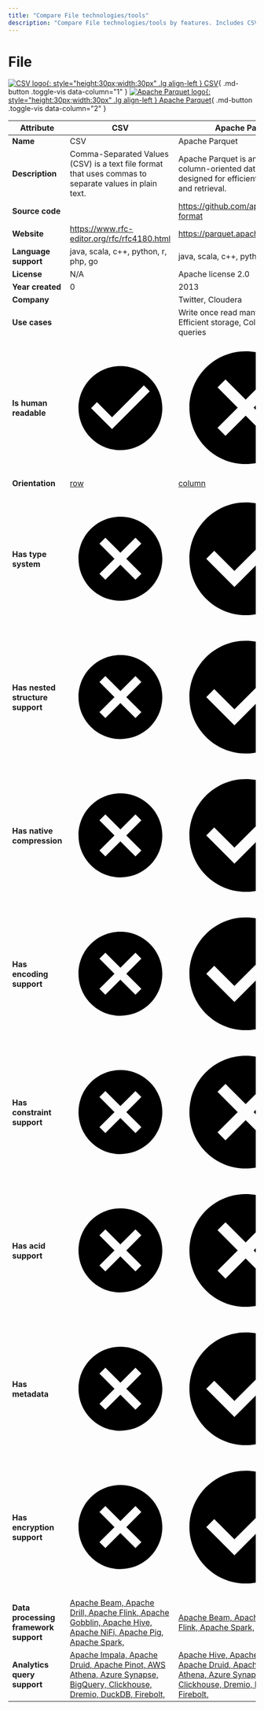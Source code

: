```yaml
---
title: "Compare File technologies/tools"
description: "Compare File technologies/tools by features. Includes CSV vs Apache Parquet."
---
```

# File

[![CSV logo](../../assets/logo/csv.png){: style="height:30px;width:30px" .lg align-left } CSV](){ .md-button .toggle-vis data-column="1" }
[![Apache Parquet logo](../../assets/logo/parquet.svg){: style="height:30px;width:30px" .lg align-left } Apache Parquet](){ .md-button .toggle-vis data-column="2" }


<table id="example" class="stripe hover row-border compact" style="width:100%">
    <thead>
        <tr>
            <th>Attribute</th>
            <th>CSV</th>
            <th>Apache Parquet</th>
        </tr>
    </thead>
    <tbody>
        <tr>
            <td><b>Name</b></td>
            <td>CSV</td>
            <td>Apache Parquet</td>
        </tr>
        <tr>
            <td><b>Description</b></td>
            <td>Comma-Separated Values (CSV) is a text file format that uses commas to separate values in plain text.</td>
            <td>Apache Parquet is an open source, column-oriented data file format designed for efficient data storage and retrieval.</td>
        </tr>
        <tr>
            <td><b>Source code</b></td>
            <td></td>
            <td><a href="https://github.com/apache/parquet-format">https://github.com/apache/parquet-format</a></td>
        </tr>
        <tr>
            <td><b>Website</b></td>
            <td><a href="https://www.rfc-editor.org/rfc/rfc4180.html">https://www.rfc-editor.org/rfc/rfc4180.html</a></td>
            <td><a href="https://parquet.apache.org/">https://parquet.apache.org/</a></td>
        </tr>
        <tr>
            <td><b>Language support</b></td>
            <td>java, scala, c++, python, r, php, go</td>
            <td>java, scala, c++, python, r, php</td>
        </tr>
        <tr>
            <td><b>License</b></td>
            <td>N/A</td>
            <td>Apache license 2.0</td>
        </tr>
        <tr>
            <td><b>Year created</b></td>
            <td>0</td>
            <td>2013</td>
        </tr>
        <tr>
            <td><b>Company</b></td>
            <td></td>
            <td>Twitter, Cloudera</td>
        </tr>
        <tr>
            <td><b>Use cases</b></td>
            <td></td>
            <td>Write once read many, Analytics, Efficient storage, Column based queries</td>
        </tr>
        <tr>
            <td><b>Is human readable</b></td>
            <td><a href="https://www.rfc-editor.org/rfc/rfc4180.html">    <span class="twemoji green-tick"><svg xmlns="http://www.w3.org/2000/svg" viewBox="0 0 24 24"><path d="M12 2C6.5 2 2 6.5 2 12s4.5 10 10 10 10-4.5 10-10S17.5 2 12 2m-2 15-5-5 1.41-1.41L10 14.17l7.59-7.59L19 8l-9 9Z"></path></svg></span>
            <div href="https://www.rfc-editor.org/rfc/rfc4180.html" style="display: none">yes</div>
</a></td>
            <td><a href="https://parquet.apache.org/docs/file-format/">    <span class="twemoji red-cross"><svg xmlns="http://www.w3.org/2000/svg" viewBox="0 0 24 24"><path d="M12 2c5.53 0 10 4.47 10 10s-4.47 10-10 10S2 17.53 2 12 6.47 2 12 2m3.59 5L12 10.59 8.41 7 7 8.41 10.59 12 7 15.59 8.41 17 12 13.41 15.59 17 17 15.59 13.41 12 17 8.41 15.59 7Z"></path></svg></span>
            <div href="https://parquet.apache.org/docs/file-format/" style="display: none">no</div>
</a></td>
        </tr>
        <tr>
            <td><b>Orientation</b></td>
            <td><a href="https://www.rfc-editor.org/rfc/rfc4180.html">row</a></td>
            <td><a href="https://github.com/apache/parquet-format/blob/master/README.md">column</a></td>
        </tr>
        <tr>
            <td><b>Has type system</b></td>
            <td>    <span class="twemoji red-cross"><svg xmlns="http://www.w3.org/2000/svg" viewBox="0 0 24 24"><path d="M12 2c5.53 0 10 4.47 10 10s-4.47 10-10 10S2 17.53 2 12 6.47 2 12 2m3.59 5L12 10.59 8.41 7 7 8.41 10.59 12 7 15.59 8.41 17 12 13.41 15.59 17 17 15.59 13.41 12 17 8.41 15.59 7Z"></path></svg></span>
            <div style="display: none">no</div>
</td>
            <td><a href="https://github.com/apache/parquet-format/blob/master/LogicalTypes.md">    <span class="twemoji green-tick"><svg xmlns="http://www.w3.org/2000/svg" viewBox="0 0 24 24"><path d="M12 2C6.5 2 2 6.5 2 12s4.5 10 10 10 10-4.5 10-10S17.5 2 12 2m-2 15-5-5 1.41-1.41L10 14.17l7.59-7.59L19 8l-9 9Z"></path></svg></span>
            <div href="https://github.com/apache/parquet-format/blob/master/LogicalTypes.md" style="display: none">yes</div>
</a></td>
        </tr>
        <tr>
            <td><b>Has nested structure support</b></td>
            <td>    <span class="twemoji red-cross"><svg xmlns="http://www.w3.org/2000/svg" viewBox="0 0 24 24"><path d="M12 2c5.53 0 10 4.47 10 10s-4.47 10-10 10S2 17.53 2 12 6.47 2 12 2m3.59 5L12 10.59 8.41 7 7 8.41 10.59 12 7 15.59 8.41 17 12 13.41 15.59 17 17 15.59 13.41 12 17 8.41 15.59 7Z"></path></svg></span>
            <div style="display: none">no</div>
</td>
            <td><a href="https://github.com/apache/parquet-format/blob/master/LogicalTypes.md">    <span class="twemoji green-tick"><svg xmlns="http://www.w3.org/2000/svg" viewBox="0 0 24 24"><path d="M12 2C6.5 2 2 6.5 2 12s4.5 10 10 10 10-4.5 10-10S17.5 2 12 2m-2 15-5-5 1.41-1.41L10 14.17l7.59-7.59L19 8l-9 9Z"></path></svg></span>
            <div href="https://github.com/apache/parquet-format/blob/master/LogicalTypes.md" style="display: none">yes</div>
</a></td>
        </tr>
        <tr>
            <td><b>Has native compression</b></td>
            <td>    <span class="twemoji red-cross"><svg xmlns="http://www.w3.org/2000/svg" viewBox="0 0 24 24"><path d="M12 2c5.53 0 10 4.47 10 10s-4.47 10-10 10S2 17.53 2 12 6.47 2 12 2m3.59 5L12 10.59 8.41 7 7 8.41 10.59 12 7 15.59 8.41 17 12 13.41 15.59 17 17 15.59 13.41 12 17 8.41 15.59 7Z"></path></svg></span>
            <div style="display: none">no</div>
</td>
            <td><a href="https://github.com/apache/parquet-format/blob/master/Compression.md">    <span class="twemoji green-tick"><svg xmlns="http://www.w3.org/2000/svg" viewBox="0 0 24 24"><path d="M12 2C6.5 2 2 6.5 2 12s4.5 10 10 10 10-4.5 10-10S17.5 2 12 2m-2 15-5-5 1.41-1.41L10 14.17l7.59-7.59L19 8l-9 9Z"></path></svg></span>
            <div href="https://github.com/apache/parquet-format/blob/master/Compression.md" style="display: none">yes</div>
</a></td>
        </tr>
        <tr>
            <td><b>Has encoding support</b></td>
            <td>    <span class="twemoji red-cross"><svg xmlns="http://www.w3.org/2000/svg" viewBox="0 0 24 24"><path d="M12 2c5.53 0 10 4.47 10 10s-4.47 10-10 10S2 17.53 2 12 6.47 2 12 2m3.59 5L12 10.59 8.41 7 7 8.41 10.59 12 7 15.59 8.41 17 12 13.41 15.59 17 17 15.59 13.41 12 17 8.41 15.59 7Z"></path></svg></span>
            <div style="display: none">no</div>
</td>
            <td><a href="https://github.com/apache/parquet-format/blob/master/Encodings.md">    <span class="twemoji green-tick"><svg xmlns="http://www.w3.org/2000/svg" viewBox="0 0 24 24"><path d="M12 2C6.5 2 2 6.5 2 12s4.5 10 10 10 10-4.5 10-10S17.5 2 12 2m-2 15-5-5 1.41-1.41L10 14.17l7.59-7.59L19 8l-9 9Z"></path></svg></span>
            <div href="https://github.com/apache/parquet-format/blob/master/Encodings.md" style="display: none">yes</div>
</a></td>
        </tr>
        <tr>
            <td><b>Has constraint support</b></td>
            <td>    <span class="twemoji red-cross"><svg xmlns="http://www.w3.org/2000/svg" viewBox="0 0 24 24"><path d="M12 2c5.53 0 10 4.47 10 10s-4.47 10-10 10S2 17.53 2 12 6.47 2 12 2m3.59 5L12 10.59 8.41 7 7 8.41 10.59 12 7 15.59 8.41 17 12 13.41 15.59 17 17 15.59 13.41 12 17 8.41 15.59 7Z"></path></svg></span>
            <div style="display: none">no</div>
</td>
            <td>    <span class="twemoji red-cross"><svg xmlns="http://www.w3.org/2000/svg" viewBox="0 0 24 24"><path d="M12 2c5.53 0 10 4.47 10 10s-4.47 10-10 10S2 17.53 2 12 6.47 2 12 2m3.59 5L12 10.59 8.41 7 7 8.41 10.59 12 7 15.59 8.41 17 12 13.41 15.59 17 17 15.59 13.41 12 17 8.41 15.59 7Z"></path></svg></span>
            <div style="display: none">no</div>
</td>
        </tr>
        <tr>
            <td><b>Has acid support</b></td>
            <td>    <span class="twemoji red-cross"><svg xmlns="http://www.w3.org/2000/svg" viewBox="0 0 24 24"><path d="M12 2c5.53 0 10 4.47 10 10s-4.47 10-10 10S2 17.53 2 12 6.47 2 12 2m3.59 5L12 10.59 8.41 7 7 8.41 10.59 12 7 15.59 8.41 17 12 13.41 15.59 17 17 15.59 13.41 12 17 8.41 15.59 7Z"></path></svg></span>
            <div style="display: none">no</div>
</td>
            <td>    <span class="twemoji red-cross"><svg xmlns="http://www.w3.org/2000/svg" viewBox="0 0 24 24"><path d="M12 2c5.53 0 10 4.47 10 10s-4.47 10-10 10S2 17.53 2 12 6.47 2 12 2m3.59 5L12 10.59 8.41 7 7 8.41 10.59 12 7 15.59 8.41 17 12 13.41 15.59 17 17 15.59 13.41 12 17 8.41 15.59 7Z"></path></svg></span>
            <div style="display: none">no</div>
</td>
        </tr>
        <tr>
            <td><b>Has metadata</b></td>
            <td>    <span class="twemoji red-cross"><svg xmlns="http://www.w3.org/2000/svg" viewBox="0 0 24 24"><path d="M12 2c5.53 0 10 4.47 10 10s-4.47 10-10 10S2 17.53 2 12 6.47 2 12 2m3.59 5L12 10.59 8.41 7 7 8.41 10.59 12 7 15.59 8.41 17 12 13.41 15.59 17 17 15.59 13.41 12 17 8.41 15.59 7Z"></path></svg></span>
            <div style="display: none">no</div>
</td>
            <td><a href="https://github.com/apache/parquet-format/blob/master/Encodings.md">    <span class="twemoji green-tick"><svg xmlns="http://www.w3.org/2000/svg" viewBox="0 0 24 24"><path d="M12 2C6.5 2 2 6.5 2 12s4.5 10 10 10 10-4.5 10-10S17.5 2 12 2m-2 15-5-5 1.41-1.41L10 14.17l7.59-7.59L19 8l-9 9Z"></path></svg></span>
            <div href="https://github.com/apache/parquet-format/blob/master/Encodings.md" style="display: none">yes</div>
</a></td>
        </tr>
        <tr>
            <td><b>Has encryption support</b></td>
            <td>    <span class="twemoji red-cross"><svg xmlns="http://www.w3.org/2000/svg" viewBox="0 0 24 24"><path d="M12 2c5.53 0 10 4.47 10 10s-4.47 10-10 10S2 17.53 2 12 6.47 2 12 2m3.59 5L12 10.59 8.41 7 7 8.41 10.59 12 7 15.59 8.41 17 12 13.41 15.59 17 17 15.59 13.41 12 17 8.41 15.59 7Z"></path></svg></span>
            <div style="display: none">no</div>
</td>
            <td><a href="https://github.com/apache/parquet-format/blob/master/Encryption.md">    <span class="twemoji green-tick"><svg xmlns="http://www.w3.org/2000/svg" viewBox="0 0 24 24"><path d="M12 2C6.5 2 2 6.5 2 12s4.5 10 10 10 10-4.5 10-10S17.5 2 12 2m-2 15-5-5 1.41-1.41L10 14.17l7.59-7.59L19 8l-9 9Z"></path></svg></span>
            <div href="https://github.com/apache/parquet-format/blob/master/Encryption.md" style="display: none">yes</div>
</a></td>
        </tr>
        <tr>
            <td><b>Data processing framework support</b></td>
            <td>
                <a href="https://beam.apache.org/releases/javadoc/current/org/apache/beam/sdk/io/csv/CsvIO.html">Apache Beam, </a>
                <a href="https://drill.apache.org/docs/text-files-csv-tsv-psv/">Apache Drill, </a>
                <a href="https://nightlies.apache.org/flink/flink-docs-master/docs/connectors/datastream/formats/csv/">Apache Flink, </a>
                <a href="https://github.com/apache/gobblin/blob/9e30c6c3bca857942fba5d10345b1be14adc1942/gobblin-core/src/main/java/org/apache/gobblin/source/extractor/filebased/CsvFileDownloader.java#L39">Apache Gobblin, </a>
                <a href="https://cwiki.apache.org/confluence/display/hive/csv+serde">Apache Hive, </a>
                <a href="https://nifi.apache.org/docs/nifi-docs/components/org.apache.nifi/nifi-record-serialization-services-nar/1.23.2/org.apache.nifi.csv.CSVReader/index.html">Apache NiFi, </a>
                <a href="https://pig.apache.org/docs/latest/api/org/apache/pig/piggybank/storage/CSVLoader.html">Apache Pig, </a>
                <a href="https://spark.apache.org/docs/latest/sql-data-sources-csv.html">Apache Spark, </a>
            </td>
            <td>
                <a href="https://beam.apache.org/documentation/io/built-in/parquet/">Apache Beam, </a>
                <a href="https://drill.apache.org/docs/parquet-format/">Apache Drill, </a>
                <a href="https://nightlies.apache.org/flink/flink-docs-master/docs/connectors/table/formats/parquet/">Apache Flink, </a>
                <a href="https://spark.apache.org/docs/latest/sql-data-sources-parquet.html">Apache Spark, </a>
            </td>
        </tr>
        <tr>
            <td><b>Analytics query support</b></td>
            <td>
                <a href="https://impala.apache.org/docs/build/html/topics/impala_txtfile.html">Apache Impala, </a>
                <a href="https://druid.apache.org/docs/latest/ingestion/data-formats#csv">Apache Druid, </a>
                <a href="https://docs.pinot.apache.org/basics/data-import/pinot-input-formats#csv">Apache Pinot, </a>
                <a href="https://docs.aws.amazon.com/athena/latest/ug/supported-serdes.html">AWS Athena, </a>
                <a href="https://learn.microsoft.com/en-us/azure/synapse-analytics/sql/query-single-csv-file">Azure Synapse, </a>
                <a href="https://cloud.google.com/bigquery/docs/loading-data-cloud-storage-csv">BigQuery, </a>
                <a href="https://github.com/ClickHouse/clickhouse-docs/blob/main/docs/en/integrations/data-ingestion/data-formats/csv-tsv.md">Clickhouse, </a>
                <a href="https://docs.dremio.com/current/sonar/query-manage/querying-data/files-and-directories/">Dremio, </a>
                <a href="https://duckdb.org/docs/data/csv/overview">DuckDB, </a>
                <a href="https://docs.firebolt.io/godocs/Guides/loading-data/working-with-external-tables.html#supported-file-formats">Firebolt, </a>
            </td>
            <td>
                <a href="https://cwiki.apache.org/confluence/display/Hive/Parquet">Apache Hive, </a>
                <a href="https://impala.apache.org/docs/build/html/topics/impala_parquet.html">Apache Impala, </a>
                <a href="https://druid.apache.org/docs/latest/ingestion/data-formats#parquet">Apache Druid, </a>
                <a href="https://docs.pinot.apache.org/basics/data-import/pinot-input-formats#parquet">Apache Pinot, </a>
                <a href="https://docs.aws.amazon.com/athena/latest/ug/supported-serdes.html">AWS Athena, </a>
                <a href="https://learn.microsoft.com/en-us/azure/synapse-analytics/sql/query-parquet-files">Azure Synapse, </a>
                <a href="https://cloud.google.com/bigquery/docs/loading-data-cloud-storage-parquet">BigQuery, </a>
                <a href="https://github.com/ClickHouse/clickhouse-docs/blob/main/docs/en/integrations/data-ingestion/data-formats/parquet.md">Clickhouse, </a>
                <a href="https://docs.dremio.com/current/sonar/query-manage/data-formats/parquet-files/">Dremio, </a>
                <a href="https://duckdb.org/docs/data/parquet/overview">DuckDB, </a>
                <a href="https://docs.firebolt.io/godocs/Guides/loading-data/working-with-external-tables.html#supported-file-formats">Firebolt, </a>
            </td>
        </tr>
    </tbody>
</table>

